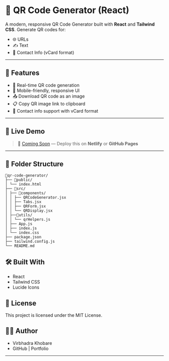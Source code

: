 # 🔳 QR Code Generator (React)

A modern, responsive QR Code Generator built with **React** and **Tailwind CSS**. Generate QR codes for:
- 🌐 URLs
- ✍️ Text
- 👤 Contact Info (vCard format)

---

## 🚀 Features

- 🔄 Real-time QR code generation
- 📱 Mobile-friendly, responsive UI
- 📤 Download QR code as an image
- 📋 Copy QR image link to clipboard
- 👥 Contact info support with vCard format

---

## 📸 Live Demo

> 🔗 [Coming Soon](#) — Deploy this on **Netlify** or **GitHub Pages**

---

## 📂 Folder Structure

```
📂qr-code-generator/
├── 📂public/
│ └── index.html
├── 📂src/
│ ├── 📂components/
│ │ ├── QRCodeGenerator.jsx
│ │ ├── Tabs.jsx
│ │ ├── QRForm.jsx
│ │ └── QRDisplay.jsx
│ ├──📂utils/
│ │ └── qrHelpers.js
│ ├── App.js
│ ├── index.js
│ └── index.css
├── package.json
├── tailwind.config.js
└── README.md
```

## 🛠 Built With

- React
- Tailwind CSS
- Lucide Icons
  

## 📜 License
This project is licensed under the MIT License.

## 👨‍💻 Author
- Virbhadra Khobare
- GitHub | Portfolio
---
